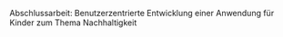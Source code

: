 Abschlussarbeit: Benutzerzentrierte Entwicklung einer Anwendung für Kinder zum Thema Nachhaltigkeit

